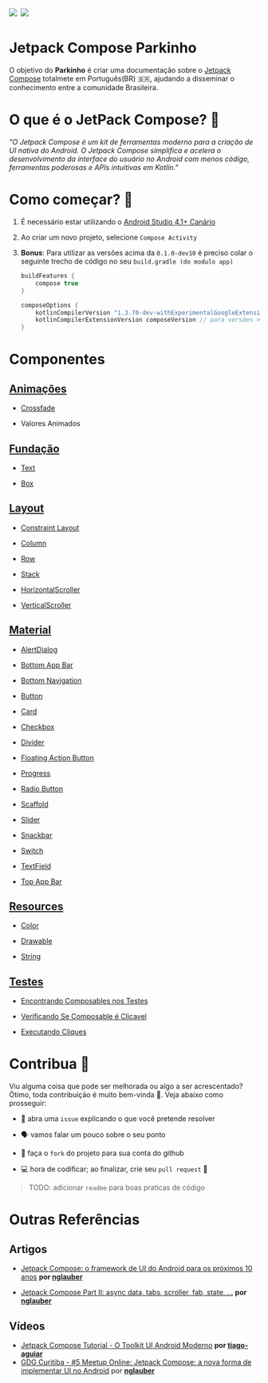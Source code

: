 # ![](https://img.shields.io/badge/Kotlin-1.3.72-green.svg) ![](https://img.shields.io/badge/Compose-dev14-green.svg)

# Jetpack Compose Parkinho

O objetivo do **Parkinho** é criar uma documentação sobre o [Jetpack Compose](https://developer.android.com/jetpack/compose) totalmete em Português(BR)  :brazil:, ajudando a disseminar o conhecimento entre a comunidade Brasileira.  

# O que é o JetPack Compose? :thinking:

*"O Jetpack Compose é um kit de ferramentas moderno para a criação de UI nativa do Android. O Jetpack Compose simplifica e acelera o desenvolvimento da interface do usuário no Android com menos código, ferramentas poderosas e APIs intuitivas em Kotlin."*

# Como começar? :rocket:

1. É necessário estar utilizando o [Android Studio 4.1+ Canário](https://developer.android.com/studio/preview)

2. Ao criar um novo projeto, selecione `Compose Activity`  

3. **Bonus**: Para utilizar as versões acima da `0.1.0-dev10` é preciso colar o seguinte trecho de código no seu `build.gradle (do modulo app)`
   
   ```groovy
   buildFeatures {
       compose true
   }
   
   composeOptions {
       kotlinCompilerVersion "1.3.70-dev-withExperimentalGoogleExtensions-20200424"
       kotlinCompilerExtensionVersion composeVersion // para versões >= '0.1.0-dev10' 
   }
   ```

# Componentes

## [Animações](https://github.com/henrikhorbovyi/JetpackComposeParkinho/tree/master/componentes/src/main/java/io/henrikhorbovyi/jetpackcomposeparkinho/ui/animation)

- [Crossfade](https://github.com/henrikhorbovyi/JetpackComposeParkinho/tree/master/componentes/src/main/java/io/henrikhorbovyi/jetpackcomposeparkinho/ui/animation/crossfade.kt)

- Valores Animados 

## [Fundação](https://github.com/henrikhorbovyi/JetpackComposeParkinho/tree/master/componentes/src/main/java/io/henrikhorbovyi/jetpackcomposeparkinho/ui/foundation)

- [Text](https://github.com/henrikhorbovyi/JetpackComposeParkinho/blob/master/componentes/src/main/java/io/henrikhorbovyi/jetpackcomposeparkinho/ui/foundation/text.kt)

- [Box](https://github.com/henrikhorbovyi/JetpackComposeParkinho/blob/master/componentes/src/main/java/io/henrikhorbovyi/jetpackcomposeparkinho/ui/foundation/box.kt)

## [Layout](https://github.com/henrikhorbovyi/JetpackComposeParkinho/tree/master/componentes/src/main/java/io/henrikhorbovyi/jetpackcomposeparkinho/ui/layout)

- [Constraint Layout](https://github.com/henrikhorbovyi/JetpackComposeParkinho/blob/master/componentes/src/main/java/io/henrikhorbovyi/jetpackcomposeparkinho/ui/layout/constraintLayout.kt)

- [Column](https://github.com/henrikhorbovyi/JetpackComposeParkinho/blob/master/componentes/src/main/java/io/henrikhorbovyi/jetpackcomposeparkinho/ui/layout/column.kt)

- [Row](https://github.com/henrikhorbovyi/JetpackComposeParkinho/blob/master/componentes/src/main/java/io/henrikhorbovyi/jetpackcomposeparkinho/ui/layout/row.kt)

- [Stack](https://github.com/henrikhorbovyi/JetpackComposeParkinho/blob/master/componentes/src/main/java/io/henrikhorbovyi/jetpackcomposeparkinho/ui/layout/stack.kt)

- [HorizontalScroller](https://github.com/henrikhorbovyi/JetpackComposeParkinho/blob/master/componentes/src/main/java/io/henrikhorbovyi/jetpackcomposeparkinho/ui/layout/horizontalScroller.kt)

- [VerticalScroller](https://github.com/henrikhorbovyi/JetpackComposeParkinho/blob/master/componentes/src/main/java/io/henrikhorbovyi/jetpackcomposeparkinho/ui/layout/verticalScroller.kt)

## [Material](https://github.com/henrikhorbovyi/JetpackComposeParkinho/tree/master/componentes/src/main/java/io/henrikhorbovyi/jetpackcomposeparkinho/ui/material)

- [AlertDialog](https://github.com/henrikhorbovyi/JetpackComposeParkinho/blob/master/componentes/src/main/java/io/henrikhorbovyi/jetpackcomposeparkinho/ui/material/alertDialog.kt)

- [Bottom App Bar](https://github.com/henrikhorbovyi/JetpackComposeParkinho/blob/master/componentes/src/main/java/io/henrikhorbovyi/jetpackcomposeparkinho/ui/material/bottomAppBar.kt)

- [Bottom Navigation](https://github.com/henrikhorbovyi/JetpackComposeParkinho/blob/master/componentes/src/main/java/io/henrikhorbovyi/jetpackcomposeparkinho/ui/material/bottomNavigation.kt)

- [Button](https://github.com/henrikhorbovyi/JetpackComposeParkinho/blob/master/componentes/src/main/java/io/henrikhorbovyi/jetpackcomposeparkinho/ui/material/button.kt)

- [Card](https://github.com/henrikhorbovyi/JetpackComposeParkinho/blob/master/componentes/src/main/java/io/henrikhorbovyi/jetpackcomposeparkinho/ui/material/card.kt)

- [Checkbox](https://github.com/henrikhorbovyi/JetpackComposeParkinho/blob/master/componentes/src/main/java/io/henrikhorbovyi/jetpackcomposeparkinho/ui/material/checkBox.kt)

- [Divider](https://github.com/henrikhorbovyi/JetpackComposeParkinho/blob/master/componentes/src/main/java/io/henrikhorbovyi/jetpackcomposeparkinho/ui/material/divider.kt)

- [Floating Action Button](https://github.com/henrikhorbovyi/JetpackComposeParkinho/blob/master/componentes/src/main/java/io/henrikhorbovyi/jetpackcomposeparkinho/ui/material/floatingActionButton.kt)

- [Progress](https://github.com/henrikhorbovyi/JetpackComposeParkinho/blob/master/componentes/src/main/java/io/henrikhorbovyi/jetpackcomposeparkinho/ui/material/progress.kt)

- [Radio Button](https://github.com/henrikhorbovyi/JetpackComposeParkinho/blob/master/componentes/src/main/java/io/henrikhorbovyi/jetpackcomposeparkinho/ui/material/radioButton.kt)

- [Scaffold](https://github.com/henrikhorbovyi/JetpackComposeParkinho/blob/master/componentes/src/main/java/io/henrikhorbovyi/jetpackcomposeparkinho/ui/material/scaffold.kt)

- [Slider](https://github.com/henrikhorbovyi/JetpackComposeParkinho/blob/master/componentes/src/main/java/io/henrikhorbovyi/jetpackcomposeparkinho/ui/material/slider.kt)

- [Snackbar](https://github.com/henrikhorbovyi/JetpackComposeParkinho/blob/master/componentes/src/main/java/io/henrikhorbovyi/jetpackcomposeparkinho/ui/material/snackbar.kt)

- [Switch](https://github.com/henrikhorbovyi/JetpackComposeParkinho/blob/master/componentes/src/main/java/io/henrikhorbovyi/jetpackcomposeparkinho/ui/material/switch.kt)

- [TextField](https://github.com/henrikhorbovyi/JetpackComposeParkinho/blob/master/componentes/src/main/java/io/henrikhorbovyi/jetpackcomposeparkinho/ui/material/textField.kt)

- [Top App Bar](https://github.com/henrikhorbovyi/JetpackComposeParkinho/blob/master/componentes/src/main/java/io/henrikhorbovyi/jetpackcomposeparkinho/ui/material/topAppBar.kt)

## [Resources](https://github.com/henrikhorbovyi/JetpackComposeParkinho/tree/master/componentes/src/main/java/io/henrikhorbovyi/jetpackcomposeparkinho/ui/resources)

- [Color](https://github.com/henrikhorbovyi/JetpackComposeParkinho/blob/master/componentes/src/main/java/io/henrikhorbovyi/jetpackcomposeparkinho/ui/resources/colors.kt)

- [Drawable](https://github.com/henrikhorbovyi/JetpackComposeParkinho/blob/master/componentes/src/main/java/io/henrikhorbovyi/jetpackcomposeparkinho/ui/resources/drawables.kt)

- [String](https://github.com/henrikhorbovyi/JetpackComposeParkinho/blob/master/componentes/src/main/java/io/henrikhorbovyi/jetpackcomposeparkinho/ui/resources/strings.kt)

## [Testes](https://github.com/henrikhorbovyi/JetpackComposeParkinho/tree/master/componentes/src/androidTest/java/io/henrikhorbovyi/jetpackcomposeparkinho)

- [Encontrando Composables nos Testes](https://github.com/henrikhorbovyi/JetpackComposeParkinho/blob/master/componentes/src/androidTest/java/io/henrikhorbovyi/jetpackcomposeparkinho/material/FindByTests.kt)

- [Verificando Se Composable é Clicavel](https://github.com/henrikhorbovyi/JetpackComposeParkinho/blob/master/componentes/src/androidTest/java/io/henrikhorbovyi/jetpackcomposeparkinho/AssertHasClickAction.kt)

- [Executando Cliques](https://github.com/henrikhorbovyi/JetpackComposeParkinho/blob/master/componentes/src/androidTest/java/io/henrikhorbovyi/jetpackcomposeparkinho/PerformClickGesture.kt)

# Contribua :wrench:

Viu alguma coisa que pode ser melhorada ou algo a ser acrescentado? Ótimo, toda contribuição é muito bem-vinda :love_letter:. Veja abaixo como prosseguir:  

- :memo: abra uma `issue` explicando o que você pretende resolver 

- :speaking_head: vamos falar um pouco sobre o seu ponto

- :fork_and_knife: faça o `fork` do projeto para sua conta do github

- :computer: hora de codificar; ao finalizar, crie seu `pull request` :checkered_flag:

>  TODO: adicionar `readme` para boas praticas de código

# Outras Referências

## Artigos

- [ Jetpack Compose: o framework de UI do Android para os próximos 10 anos](https://medium.com/@nglauber/jetpack-compose-o-framework-de-ui-do-android-para-os-pr%C3%B3ximos-10-anos-e19adf28e57e) **por [nglauber](https://github.com/nglauber)**

- [Jetpack Compose Part II: async data, tabs, scroller, fab, state, …](https://medium.com/@nglauber/jetpack-compose-part-ii-async-data-tabs-scroller-fab-state-efc8e267b914) **por [nglauber](https://github.com/nglauber)**

## Vídeos

- [Jetpack Compose Tutorial - O Toolkit UI Android Moderno](https://www.youtube.com/watch?v=ueqVGkMMhIY) **por [tiago-aguiar](https://github.com/tiago-aguiar)**
- [GDG Curitiba - #5 Meetup Online: Jetpack Compose: a nova forma de implementar UI no Android](https://www.youtube.com/watch?v=qPS8EVzhgPY&t=3177s) por **[nglauber](https://github.com/nglauber)**
